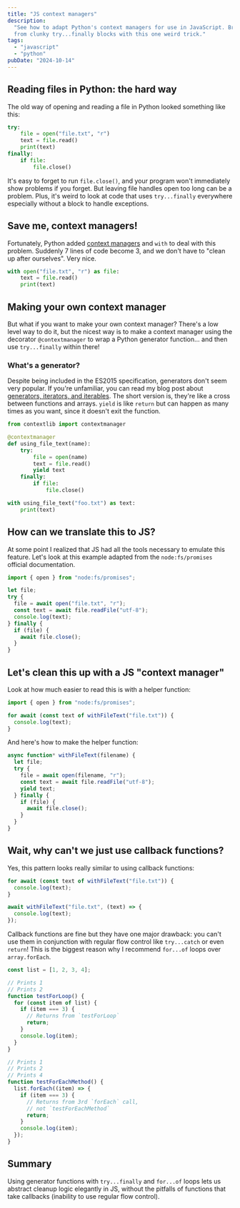 ```yaml
---
title: "JS context managers"
description:
  "See how to adapt Python's context managers for use in JavaScript. Break free
  from clunky try...finally blocks with this one weird trick."
tags:
  - "javascript"
  - "python"
pubDate: "2024-10-14"
---
```


## Reading files in Python: the hard way

The old way of opening and reading a file in Python looked something like this:

```py
try:
    file = open("file.txt", "r")
    text = file.read()
    print(text)
finally:
    if file:
        file.close()
```

It's easy to forget to run `file.close()`, and your program won't immediately
show problems if you forget. But leaving file handles open too long can be a
problem. Plus, it's weird to look at code that uses `try...finally` everywhere
especially without a block to handle exceptions.

## Save me, context managers!

Fortunately, Python added
[context managers](https://docs.python.org/3/library/contextlib.html) and `with`
to deal with this problem. Suddenly 7 lines of code become 3, and we don't have
to "clean up after ourselves". Very nice.

```py
with open("file.txt", "r") as file:
    text = file.read()
    print(text)
```

## Making your own context manager

But what if you want to make your own context manager? There's a low level way
to do it, but the nicest way is to make a context manager using the decorator
`@contextmanager` to wrap a Python generator function... and then use
`try...finally` within there!

<aside class="infobox">

### What's a generator?

Despite being included in the ES2015 specification, generators don't seem very
popular. If you're unfamiliar, you can read my blog post about
[generators, iterators, and iterables](/blog/2017/js-iterators/). The short
version is, they're like a cross between functions and arrays. `yield` is like
`return` but can happen as many times as you want, since it doesn't exit the
function.

</aside>

```py
from contextlib import contextmanager

@contextmanager
def using_file_text(name):
    try:
        file = open(name)
        text = file.read()
        yield text
    finally:
        if file:
            file.close()

with using_file_text("foo.txt") as text:
    print(text)
```

## How can we translate this to JS?

At some point I realized that JS had all the tools necessary to emulate this
feature. Let's look at this example adapted from the `node:fs/promises` official
documentation.

```js
import { open } from "node:fs/promises";

let file;
try {
  file = await open("file.txt", "r");
  const text = await file.readFile("utf-8");
  console.log(text);
} finally {
  if (file) {
    await file.close();
  }
}
```

## Let's clean this up with a JS "context manager"

Look at how much easier to read this is with a helper function:

```js
import { open } from "node:fs/promises";

for await (const text of withFileText("file.txt")) {
  console.log(text);
}
```

And here's how to make the helper function:

```js
async function* withFileText(filename) {
  let file;
  try {
    file = await open(filename, "r");
    const text = await file.readFile("utf-8");
    yield text;
  } finally {
    if (file) {
      await file.close();
    }
  }
}
```

## Wait, why can't we just use callback functions?

Yes, this pattern looks really similar to using callback functions:

```js
for await (const text of withFileText("file.txt")) {
  console.log(text);
}
```

```js
await withFileText("file.txt", (text) => {
  console.log(text);
});
```

Callback functions are fine but they have one major drawback: you can't use them
in conjunction with regular flow control like `try...catch` or even `return`!
This is the biggest reason why I recommend `for...of` loops over
`array.forEach`.

```js
const list = [1, 2, 3, 4];

// Prints 1
// Prints 2
function testForLoop() {
  for (const item of list) {
    if (item === 3) {
      // Returns from `testForLoop`
      return;
    }
    console.log(item);
  }
}

// Prints 1
// Prints 2
// Prints 4
function testForEachMethod() {
  list.forEach((item) => {
    if (item === 3) {
      // Returns from 3rd `forEach` call,
      // not `testForEachMethod`
      return;
    }
    console.log(item);
  });
}
```

## Summary

Using generator functions with `try...finally` and `for...of` loops lets us
abstract cleanup logic elegantly in JS, without the pitfalls of functions that
take callbacks (inability to use regular flow control).
